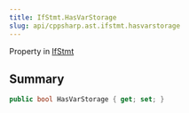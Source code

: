 ```yaml
---
title: IfStmt.HasVarStorage
slug: api/cppsharp.ast.ifstmt.hasvarstorage
---
```

Property in [IfStmt](/api/cppsharp/ast/ifstmt)

## Summary



```csharp
public bool HasVarStorage { get; set; }
```

